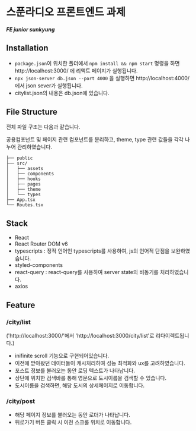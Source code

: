 # 스푼라디오 프론트엔드 과제

#### _FE junior sunkyung_

## Installation

- `package.json`이 위치한 폴더에서 `npm install && npm start` 명령을 하면 http://localhost:3000/ 에 리액트 페이지가 실행됩니다.
- `npx json-server db.json --port 4000` 을 실행하면 http://localhost:4000/ 에서 json sever가 실행됩니다.
- citylist.json의 내용은 db.json에 있습니다.

## File Structure

전체 파일 구조는 다음과 같습니다.

공용컴포넌트 및 페이지 관련 컴포넌트를 분리하고,
theme, type 관련 값들을 각각 나누어 관리하였습니다.

```
├── public
├── src/
│   ├── assets
│   ├── components
│   ├── hooks
│   ├── pages
│   ├── theme
│   └── types
├── App.tsx
└── Routes.tsx
```

## Stack

- React
- React Router DOM v6
- typescripts : 정적 언어인 typescripts를 사용하여, js의 언어적 단점을 보완하였습니다.
- styled-components
- react-query : react-query를 사용하여 server state의 비동기를 처리하였습니다.
- axios

## Feature

### /city/list

('http://localhost:3000/'에서 'http://localhost:3000/city/list'로 리다이렉트됩니다.)

- inifinite scroll 기능으로 구현되어있습니다.
- 이전에 받아왔던 데이터들이 캐시처리하여 성능 최적화와 ux를 고려하였습니다.
- 포스트 정보를 불러오는 동안 로딩 텍스트가 나타납니다.
- 상단에 위치한 검색바를 통해 영문으로 도시이름을 검색할 수 있습니다.
- 도시이름을 검색하면, 해당 도시의 상세페이지로 이동합니다.

### /city/post

- 해당 페이지 정보를 불러오는 동안 로더가 나타납니다.
- 뒤로가기 버튼 클릭 시 이전 스크롤 위치로 이동합니다.
